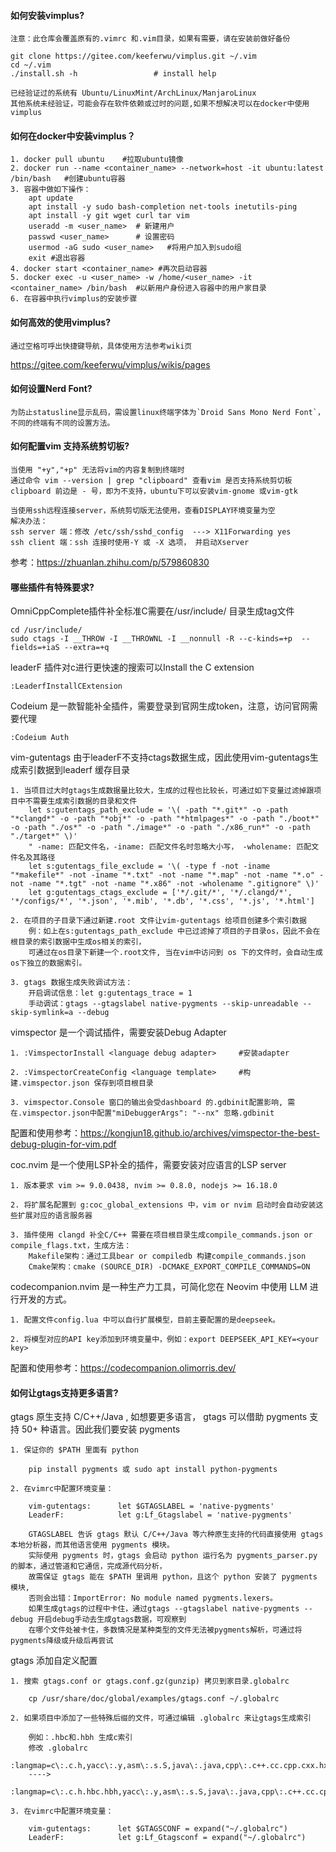 #### 如何安装vimplus?

    注意：此仓库会覆盖原有的.vimrc 和.vim目录，如果有需要，请在安装前做好备份

    git clone https://gitee.com/keeferwu/vimplus.git ~/.vim
    cd ~/.vim
    ./install.sh -h                 # install help

    已经验证过的系统有 Ubuntu/LinuxMint/ArchLinux/ManjaroLinux
    其他系统未经验证，可能会存在软件依赖或过时的问题,如果不想解决可以在docker中使用vimplus

#### 如何在docker中安装vimplus？

    1. docker pull ubuntu    #拉取ubuntu镜像
    2. docker run --name <container_name> --network=host -it ubuntu:latest /bin/bash   #创建ubuntu容器
    3. 容器中做如下操作：
        apt update
        apt install -y sudo bash-completion net-tools inetutils-ping
        apt install -y git wget curl tar vim
        useradd -m <user_name>  # 新建用户
        passwd <user_name>      # 设置密码
        usermod -aG sudo <user_name>   #将用户加入到sudo组
        exit #退出容器
    4. docker start <container_name> #再次启动容器
    5. docker exec -u <user_name> -w /home/<user_name> -it <container_name> /bin/bash  #以新用户身份进入容器中的用户家目录
    6. 在容器中执行vimplus的安装步骤

#### 如何高效的使用vimplus?

    通过空格可呼出快捷键导航，具体使用方法参考wiki页

https://gitee.com/keeferwu/vimplus/wikis/pages

#### 如何设置Nerd Font?

    为防止statusline显示乱码，需设置linux终端字体为`Droid Sans Mono Nerd Font`，
    不同的终端有不同的设置方法。

#### 如何配置vim 支持系统剪切板?

    当使用 "+y","+p" 无法将vim的内容复制到终端时
    通过命令 vim --version | grep "clipboard" 查看vim 是否支持系统剪切板
    clipboard 前边是 - 号，即为不支持，ubuntu下可以安装vim-gnome 或vim-gtk

    当使用ssh远程连接server，系统剪切版无法使用，查看DISPLAY环境变量为空
    解决办法：
    ssh server 端：修改 /etc/ssh/sshd_config  ---> X11Forwarding yes
    ssh client 端：ssh 连接时使用-Y 或 -X 选项， 并启动Xserver

参考：https://zhuanlan.zhihu.com/p/579860830

#### 哪些插件有特殊要求?

OmniCppComplete插件补全标准C需要在/usr/include/ 目录生成tag文件

    cd /usr/include/
    sudo ctags -I __THROW -I __THROWNL -I __nonnull -R --c-kinds=+p  --fields=+iaS --extra=+q

leaderF 插件对c进行更快速的搜索可以Install the C extension

    :LeaderfInstallCExtension

Codeium 是一款智能补全插件，需要登录到官网生成token，注意，访问官网需要代理

    :Codeium Auth

vim-gutentags 由于leaderF不支持ctags数据生成，因此使用vim-gutentags生成索引数据到leaderf 缓存目录

    1. 当项目过大时gtags生成数据量比较大，生成的过程也比较长，可通过如下变量过滤掉跟项目中不需要生成索引数据的目录和文件
        let s:gutentags_path_exclude = '\( -path "*.git*" -o -path "*clangd*" -o -path "*obj*" -o -path "*htmlpages*" -o -path "./boot*" -o -path "./os*" -o -path "./image*" -o -path "./x86_run*" -o -path "./target*" \)'
        " -name: 匹配文件名，-iname: 匹配文件名时忽略大小写， -wholename: 匹配文件名及其路径
        let s:gutentags_file_exclude = '\( -type f -not -iname "*makefile*" -not -iname "*.txt" -not -name "*.map" -not -name "*.o" -not -name "*.tgt" -not -name "*.x86" -not -wholename ".gitignore" \)'
        let g:gutentags_ctags_exclude = ['*/.git/*', '*/.clangd/*', '*/configs/*', '*.json', '*.mib', '*.db', '*.css', '*.js', '*.html']

    2. 在项目的子目录下通过新建.root 文件让vim-gutentags 给项目创建多个索引数据
        例：如上在s:gutentags_path_exclude 中已过滤掉了项目的子目录os，因此不会在根目录的索引数据中生成os相关的索引，
        可通过在os目录下新建一个.root文件, 当在vim中访问到 os 下的文件时，会自动生成os下独立的数据索引。

    3. gtags 数据生成失败调试方法：
        开启调试信息：let g:gutentags_trace = 1
        手动调试：gtags --gtagslabel native-pygments --skip-unreadable --skip-symlink=a --debug

vimspector 是一个调试插件，需要安装Debug Adapter

    1. :VimspectorInstall <language debug adapter>     #安装adapter

    2. :VimspectorCreateConfig <language template>     #构建.vimspector.json 保存到项目根目录

    3. vimspector.Console 窗口的输出会受dashboard 的.gdbinit配置影响, 需在.vimspector.json中配置"miDebuggerArgs": "--nx" 忽略.gdbinit

配置和使用参考：https://kongjun18.github.io/archives/vimspector-the-best-debug-plugin-for-vim.pdf

coc.nvim 是一个使用LSP补全的插件，需要安装对应语言的LSP server

    1. 版本要求 vim >= 9.0.0438, nvim >= 0.8.0, nodejs >= 16.18.0

    2. 将扩展名配置到 g:coc_global_extensions 中，vim or nvim 启动时会自动安装这些扩展对应的语言服务器

    3. 插件使用 clangd 补全C/C++ 需要在项目根目录生成compile_commands.json or compile_flags.txt，生成方法：
        Makefile架构：通过工具bear or compiledb 构建compile_commands.json
        Cmake架构：cmake (SOURCE_DIR) -DCMAKE_EXPORT_COMPILE_COMMANDS=ON

codecompanion.nvim 是一种生产力工具，可简化您在 Neovim 中使用 LLM 进行开发的方式。

    1. 配置文件config.lua 中可以自行扩展模型，目前主要配置的是deepseek。

    2. 将模型对应的API key添加到环境变量中，例如：export DEEPSEEK_API_KEY=<your key>

配置和使用参考：https://codecompanion.olimorris.dev/

#### 如何让gtags支持更多语言?

gtags 原生支持 C/C++/Java ,  如想要更多语言， gtags  可以借助  pygments 支持 50+ 种语言。因此我们要安装 pygments

    1. 保证你的 $PATH 里面有 python

        pip install pygments 或 sudo apt install python-pygments

    2. 在vimrc中配置环境变量：

        vim-gutentags:      let $GTAGSLABEL = 'native-pygments'
        LeaderF:            let g:Lf_Gtagslabel = 'native-pygments'

        GTAGSLABEL 告诉 gtags 默认 C/C++/Java 等六种原生支持的代码直接使用 gtags 本地分析器，而其他语言使用 pygments 模块。
        实际使用 pygments 时，gtags 会启动 python 运行名为 pygments_parser.py 的脚本，通过管道和它通信，完成源代码分析，
        故需保证 gtags 能在 $PATH 里调用 python，且这个 python 安装了 pygments 模块,
        否则会出错：ImportError: No module named pygments.lexers。
        如果生成gtags的过程中卡住，通过gtags --gtagslabel native-pygments --debug 开启debug手动去生成gtags数据，可观察到
        在哪个文件处被卡住，多数情况是某种类型的文件无法被pygments解析，可通过将pygments降级或升级后再尝试

gtags 添加自定义配置

    1. 搜索 gtags.conf or gtags.conf.gz(gunzip) 拷贝到家目录.globalrc

        cp /usr/share/doc/global/examples/gtags.conf ~/.globalrc

    2. 如果项目中添加了一些特殊后缀的文件，可通过编辑 .globalrc 来让gtags生成索引

        例如：.hbc和.hbh 生成c索引
        修改 .globalrc
        :langmap=c\:.c.h,yacc\:.y,asm\:.s.S,java\:.java,cpp\:.c++.cc.cpp.cxx.hxx.hpp.C.H,php\:.php.php3.phtml:
        ---->
        :langmap=c\:.c.h.hbc.hbh,yacc\:.y,asm\:.s.S,java\:.java,cpp\:.c++.cc.cpp.cxx.hxx.hpp.C.H,php\:.php.php3.phtml:

    3. 在vimrc中配置环境变量：

        vim-gutentags:      let $GTAGSCONF = expand("~/.globalrc")
        LeaderF:            let g:Lf_Gtagsconf = expand("~/.globalrc")


